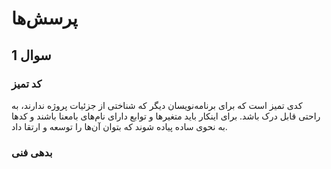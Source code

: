 # پرسش‌ها
## سوال 1
### کد تمیز
کدی تمیز است که برای برنامه‌نویسان دیگر که شناختی از جزئیات پروژه ندارند، به راحتی قابل درک باشد. برای اینکار باید متغیرها و توابع دارای نام‌های بامعنا باشند و کدها به نحوی ساده پیاده شوند که بتوان آن‌ها را توسعه و ارتقا داد.
### بدهی فنی
